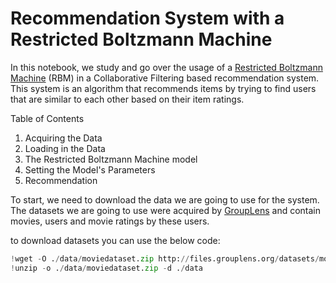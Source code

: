 # Recommendation System with a Restricted Boltzmann Machine 

In this notebook, we study and go over the usage of a [Restricted Boltzmann Machine](https://github.com/A2Amir/Restricted-Boltzmann-Machines) (RBM) in a Collaborative Filtering based recommendation system. This system is an algorithm that recommends items by trying to find users that are similar to each other based on their item ratings.



Table of Contents

   1. Acquiring the Data
   2. Loading in the Data
   3. The Restricted Boltzmann Machine model
   4. Setting the Model's Parameters
   5. Recommendation
   
   



To start, we need to download the data we are going to use for the system. The datasets we are going to use were acquired by <a href="http://grouplens.org/datasets/movielens/">GroupLens</a> and contain movies, users and movie ratings by these users.

to download datasets you can use the below code:

~~~python
!wget -O ./data/moviedataset.zip http://files.grouplens.org/datasets/movielens/ml-1m.zip
!unzip -o ./data/moviedataset.zip -d ./data
~~~


